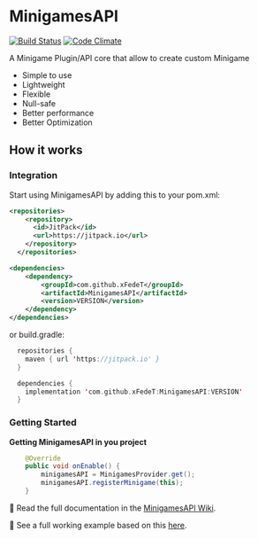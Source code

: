# MinigamesAPI
[![Build Status](https://github.com/xFedeT/MinigamesAPI/actions/workflows/gradle.yml/badge.svg)](https://github.com/xFedeT/MinigamesAPI/actions?query=branch%3Amain)
[![Code Climate](https://codeclimate.com/github/xFedeT/MinigamesAPI/badges/gpa.svg)](https://codeclimate.com/github/xFedeT/MinigamesAPI)

A Minigame Plugin/API core that allow to create custom Minigame

- Simple to use
- Lightweight
- Flexible
- Null-safe
- Better performance
- Better Optimization


## How it works


### Integration
Start using MinigamesAPI by adding this to your pom.xml:
```xml
<repositories>
    <repository>
      <id>JitPack</id>
      <url>https://jitpack.io</url>
    </repository>
  </repositories>

<dependencies>
    <dependency>
        <groupId>com.github.xFedeT</groupId>
        <artifactId>MinigamesAPI</artifactId>
        <version>VERSION</version>
    </dependency>
</dependencies>
```

or build.gradle:
```kotlin
  repositories {
    maven { url 'https://jitpack.io' }
  }

  dependencies {
    implementation 'com.github.xFedeT:MinigamesAPI:VERSION'
  }
```
  
### Getting Started

**Getting MinigamesAPI in you project**
```java
    @Override
    public void onEnable() {
        minigamesAPI = MinigamesProvider.get();
        minigamesAPI.registerMinigame(this);
    }
```
:pencil: Read the full documentation in the [MinigamesAPI Wiki](https://github.com/xFedeT/MinigamesAPI/wiki).

:pencil: See a full working example based on this
[here](https://github.com/xFedeT/MinigamesAPI/tree/main/sumo).
